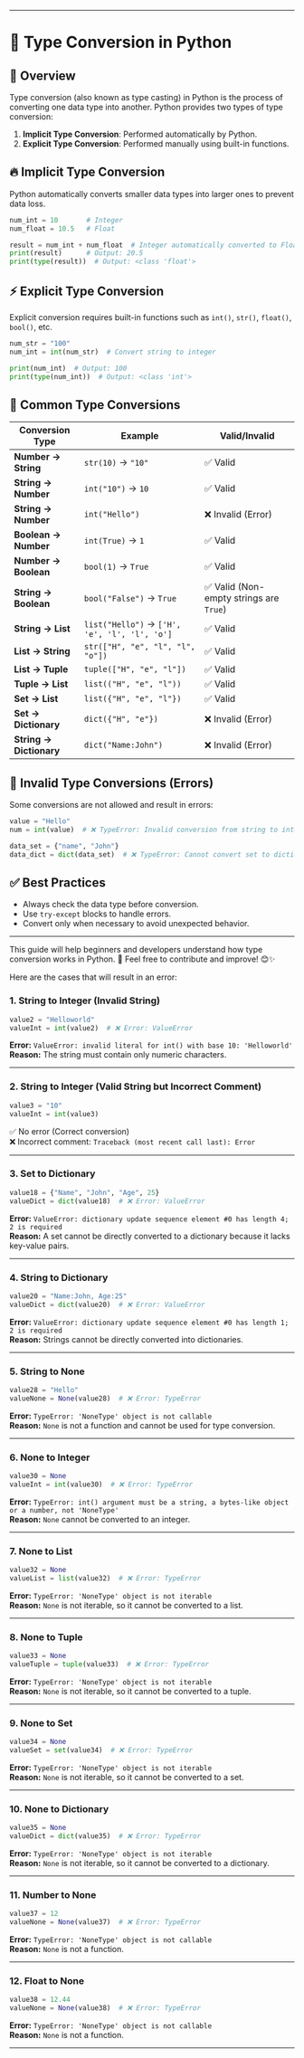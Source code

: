
---

# 🚀 Type Conversion in Python

## 📌 Overview

Type conversion (also known as type casting) in Python is the process of converting one data type into another. Python provides two types of type conversion:

1. **Implicit Type Conversion**: Performed automatically by Python.
2. **Explicit Type Conversion**: Performed manually using built-in functions.

## 🔥 Implicit Type Conversion

Python automatically converts smaller data types into larger ones to prevent data loss.

```python
num_int = 10       # Integer
num_float = 10.5   # Float

result = num_int + num_float  # Integer automatically converted to Float
print(result)      # Output: 20.5
print(type(result))  # Output: <class 'float'>
```

## ⚡ Explicit Type Conversion

Explicit conversion requires built-in functions such as `int()`, `str()`, `float()`, `bool()`, etc.

```python
num_str = "100"
num_int = int(num_str)  # Convert string to integer

print(num_int)  # Output: 100
print(type(num_int))  # Output: <class 'int'>
```

## 🔄 Common Type Conversions

| Conversion Type | Example | Valid/Invalid |
|---------------|---------|--------------|
| **Number → String** | `str(10)` → `"10"` | ✅ Valid |
| **String → Number** | `int("10")` → `10` | ✅ Valid |
| **String → Number** | `int("Hello")` | ❌ Invalid (Error) |
| **Boolean → Number** | `int(True)` → `1` | ✅ Valid |
| **Number → Boolean** | `bool(1)` → `True` | ✅ Valid |
| **String → Boolean** | `bool("False")` → `True` | ✅ Valid (Non-empty strings are `True`) |
| **String → List** | `list("Hello")` → `['H', 'e', 'l', 'l', 'o']` | ✅ Valid |
| **List → String** | `str(["H", "e", "l", "l", "o"])` | ✅ Valid |
| **List → Tuple** | `tuple(["H", "e", "l"])` | ✅ Valid |
| **Tuple → List** | `list(("H", "e", "l"))` | ✅ Valid |
| **Set → List** | `list({"H", "e", "l"})` | ✅ Valid |
| **Set → Dictionary** | `dict({"H", "e"})` | ❌ Invalid (Error) |
| **String → Dictionary** | `dict("Name:John")` | ❌ Invalid (Error) |

## 🛑 Invalid Type Conversions (Errors)

Some conversions are not allowed and result in errors:

```python
value = "Hello"
num = int(value)  # ❌ TypeError: Invalid conversion from string to integer
```

```python
data_set = {"name", "John"}
data_dict = dict(data_set)  # ❌ TypeError: Cannot convert set to dictionary
```

## ✅ Best Practices

- Always check the data type before conversion.
- Use `try-except` blocks to handle errors.
- Convert only when necessary to avoid unexpected behavior.

---

This guide will help beginners and developers understand how type conversion works in Python. 🚀 Feel free to contribute and improve! 😊✨

Here are the cases that will result in an error:  

### **1. String to Integer (Invalid String)**
```python
value2 = "Helloworld"
valueInt = int(value2)  # ❌ Error: ValueError
```
**Error:** `ValueError: invalid literal for int() with base 10: 'Helloworld'`  
**Reason:** The string must contain only numeric characters.

---

### **2. String to Integer (Valid String but Incorrect Comment)**
```python
value3 = "10"
valueInt = int(value3)  
```
✅ No error (Correct conversion)  
❌ Incorrect comment: `Traceback (most recent call last): Error`

---

### **3. Set to Dictionary**
```python
value18 = {"Name", "John", "Age", 25}
valueDict = dict(value18)  # ❌ Error: ValueError
```
**Error:** `ValueError: dictionary update sequence element #0 has length 4; 2 is required`  
**Reason:** A set cannot be directly converted to a dictionary because it lacks key-value pairs.

---

### **4. String to Dictionary**
```python
value20 = "Name:John, Age:25"
valueDict = dict(value20)  # ❌ Error: ValueError
```
**Error:** `ValueError: dictionary update sequence element #0 has length 1; 2 is required`  
**Reason:** Strings cannot be directly converted into dictionaries.

---

### **5. String to None**
```python
value28 = "Hello"
valueNone = None(value28)  # ❌ Error: TypeError
```
**Error:** `TypeError: 'NoneType' object is not callable`  
**Reason:** `None` is not a function and cannot be used for type conversion.

---

### **6. None to Integer**
```python
value30 = None
valueInt = int(value30)  # ❌ Error: TypeError
```
**Error:** `TypeError: int() argument must be a string, a bytes-like object or a number, not 'NoneType'`  
**Reason:** `None` cannot be converted to an integer.

---

### **7. None to List**
```python
value32 = None
valueList = list(value32)  # ❌ Error: TypeError
```
**Error:** `TypeError: 'NoneType' object is not iterable`  
**Reason:** `None` is not iterable, so it cannot be converted to a list.

---

### **8. None to Tuple**
```python
value33 = None
valueTuple = tuple(value33)  # ❌ Error: TypeError
```
**Error:** `TypeError: 'NoneType' object is not iterable`  
**Reason:** `None` is not iterable, so it cannot be converted to a tuple.

---

### **9. None to Set**
```python
value34 = None
valueSet = set(value34)  # ❌ Error: TypeError
```
**Error:** `TypeError: 'NoneType' object is not iterable`  
**Reason:** `None` is not iterable, so it cannot be converted to a set.

---

### **10. None to Dictionary**
```python
value35 = None
valueDict = dict(value35)  # ❌ Error: TypeError
```
**Error:** `TypeError: 'NoneType' object is not iterable`  
**Reason:** `None` is not iterable, so it cannot be converted to a dictionary.

---

### **11. Number to None**
```python
value37 = 12
valueNone = None(value37)  # ❌ Error: TypeError
```
**Error:** `TypeError: 'NoneType' object is not callable`  
**Reason:** `None` is not a function.

---

### **12. Float to None**
```python
value38 = 12.44
valueNone = None(value38)  # ❌ Error: TypeError
```
**Error:** `TypeError: 'NoneType' object is not callable`  
**Reason:** `None` is not a function.

---

